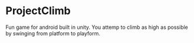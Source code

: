 # ProjectClimb
Fun game for android built in unity.
You attemp to climb as high as possible by swinging from platform to playform.

